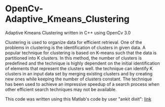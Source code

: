 # OpenCv-Adaptive_Kmeans_Clustering
Adaptive Kmeans Clustering written in C++ using OpenCv 3.0

Clustering is used to organize data for efficient retrieval. One
of the problems in clustering is the identification of clusters
in given data. A popular technique for clustering is based on
K-means such that the data is partitioned into K clusters.
In this method, the number of clusters is predefined and the technique
is highly dependent on the initial identification of elements
that represent the clusters well.
the technique can identify K clusters in an input data set by merging
existing clusters and by creating new ones while keeping the
number of clusters constant. The technique has been used to
achieve an impressive speedup of a search process when other
efficient search techniques may not be available.

This code was written using this Matlab's code by user "ankit dixit":
[link](http://www.mathworks.com/matlabcentral/fileexchange/45057-adaptive-kmeans-clustering-for-color-and-gray-image)
